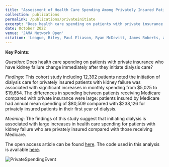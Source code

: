 ```yaml
---
title: "Assessment of Health Care Spending Among Privately Insured Patients Initiating Dialysis Care"
collection: publications
permalink: /publications/privateinitiate
excerpt: "Does health care spending on patients with private insurance who have kidney failure change immediately after they initiate dialysis care? This cohort study including 12,392 patients noted the initiation of dialysis care for privately insured patients with kidney failure was associated with significant increases in monthly spending from $5,025 to $19,654. The differences in spending between patients receiving Medicare compared with private insurance were large: patients insured by Medicare had annual mean spending of $80,509 compared with $238,126 for privately insured patients in their first year of dialysis. The findings of this study suggest that initiating dialysis is associated with large increases in health care spending for patients with kidney failure who are privately insured compared with those receiving Medicare."
date: October 2022
venue: 'JAMA Network Open'
citation: 'League, Riley, Paul Eliason, Ryan McDevitt, James Roberts, and Heather Wong. (2022). &quot;Assessment of Spending for Patients Initiating Dialysis Care&quot; JAMA Netw Open. 2022;5(10):e2239131. doi:10.1001/jamanetworkopen.2022.39131.'
---
```


**Key Points:**

_Question_: Does health care spending on patients with private insurance who have kidney failure change immediately after they initiate dialysis care?

_Findings_: This cohort study including 12,392 patients noted the initiation of dialysis care for privately insured patients with kidney failure was associated with significant increases in monthly spending from \$5,025 to \$19,654. The differences in spending between patients receiving Medicare compared with private insurance were large: patients insured by Medicare had annual mean spending of \$80,509 compared with \$238,126 for privately insured patients in their first year of dialysis.

_Meaning_: The findings of this study suggest that initiating dialysis is associated with large increases in health care spending for patients with kidney failure who are privately insured compared with those receiving Medicare.

The open access article can be found [here](https://jamanetwork.com/journals/jamanetworkopen/fullarticle/2797907). The code used in this analysis is available [here](https://rileyleague.github.io/files/asessment_code.zip).

![PrivateSpendingEvent](https://rileyleague.github.io/images/spendingevent.png)
